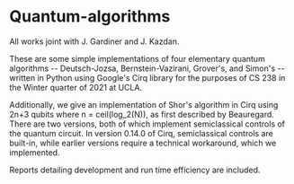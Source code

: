 # Quantum-algorithms
All works joint with J. Gardiner and J. Kazdan. 

These are some simple implementations of four elementary quantum algorithms -- Deutsch-Jozsa, Bernstein-Vazirani, Grover's, and Simon's -- 
written in Python using Google's Cirq library for the purposes of CS 238 in the Winter quarter of 2021 at UCLA. 

Additionally, we give an implementation of Shor's algorithm in Cirq using 2n+3 qubits where n = ceil(log_2(N)), as first described by Beauregard. 
There are two versions, both of which implement semiclassical controls of the quantum circuit. In version 0.14.0 of Cirq, semiclassical
controls are built-in, while earlier versions require a technical workaround, which we implemented. 

Reports detailing development and run time efficiency are included. 
